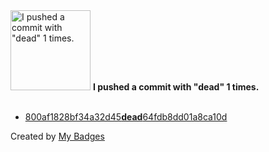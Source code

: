 <img src="https://github.com/my-badges/my-badges/blob/master/src/all-badges/dead-commit/dead-commit.png?raw=true" alt="I pushed a commit with &quot;dead&quot; 1 times." title="I pushed a commit with &quot;dead&quot; 1 times." width="128">
<strong>I pushed a commit with &quot;dead&quot; 1 times.</strong>
<br><br>

- <a href="https://github.com/Abirdcfly/Abirdcfly/commit/800af1828bf34a32d45dead64fdb8dd01a8ca10d">800af1828bf34a32d45<strong>dead</strong>64fdb8dd01a8ca10d</a>


Created by <a href="https://github.com/my-badges/my-badges">My Badges</a>